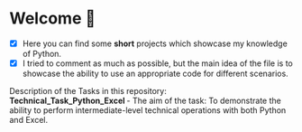 # Welcome 👋
- [x] Here you can find some **short** projects which showcase my knowledge of Python.
- [x] I tried to comment as much as possible, but the main idea of the file is to showcase the ability to use an appropriate code for different scenarios.

Description of the Tasks in this repository: </br>
<b> Technical_Task_Python_Excel </b> - The aim of the task: To demonstrate the ability to perform intermediate-level technical operations with both Python and Excel.
